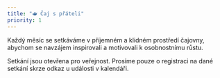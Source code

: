 ```yaml
---
title: "🫖 Čaj s přáteli"
priority: 1
---
```

Každý měsíc se setkáváme v příjemném a klidném prostředí čajovny, abychom se navzájem inspirovali a motivovali k osobnostnímu růstu.

Setkání jsou otevřena pro veřejnost. Prosíme pouze o registraci na dané setkání skrze odkaz u události v kalendáři.